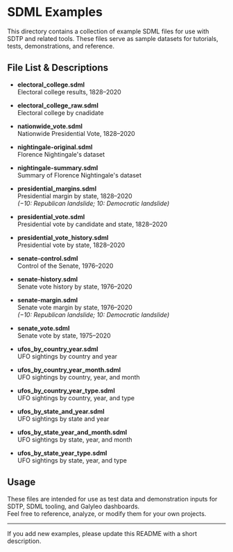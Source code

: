 # SDML Examples

This directory contains a collection of example SDML files for use with SDTP and related tools. These files serve as sample datasets for tutorials, tests, demonstrations, and reference.

## File List & Descriptions


- **electoral_college.sdml**  
  Electoral college results, 1828–2020

- **electoral_college_raw.sdml**  
  Electoral college by cnadidate


- **nationwide_vote.sdml**  
  Nationwide Presidential Vote, 1828–2020

- **nightingale-original.sdml**  
  Florence Nightingale's dataset

- **nightingale-summary.sdml**  
  Summary of Florence Nightingale's dataset

- **presidential_margins.sdml**  
  Presidential margin by state, 1828–2020  
  *(−10: Republican landslide; 10: Democratic landslide)*

- **presidential_vote.sdml**  
  Presidential vote by candidate and state, 1828–2020

- **presidential_vote_history.sdml**  
  Presidential vote by state, 1828–2020

- **senate-control.sdml**  
  Control of the Senate, 1976–2020

- **senate-history.sdml**  
  Senate vote history by state, 1976–2020

- **senate-margin.sdml**  
  Senate vote margin by state, 1976–2020  
  *(−10: Republican landslide; 10: Democratic landslide)*

- **senate_vote.sdml**  
  Senate vote by state, 1975–2020

- **ufos_by_country_year.sdml**  
  UFO sightings by country and year

- **ufos_by_country_year_month.sdml**  
  UFO sightings by country, year, and month

- **ufos_by_country_year_type.sdml**  
  UFO sightings by country, year, and type

- **ufos_by_state_and_year.sdml**  
  UFO sightings by state and year

- **ufos_by_state_year_and_month.sdml**  
  UFO sightings by state, year, and month

- **ufos_by_state_year_type.sdml**  
  UFO sightings by state, year, and type


## Usage

These files are intended for use as test data and demonstration inputs for SDTP, SDML tooling, and Galyleo dashboards.  
Feel free to reference, analyze, or modify them for your own projects.

---

If you add new examples, please update this README with a short description.
